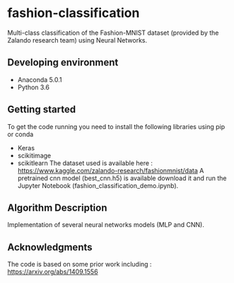 # fashion-classification
Multi-class classification of the Fashion-MNIST dataset (provided by the Zalando research team)
 using Neural Networks.
## Developing environment
* Anaconda 5.0.1
* Python 3.6

## Getting started
To get the code running you need to install the following libraries using pip or conda
* Keras
* scikitimage
* scikitlearn
The dataset used is available here :
https://www.kaggle.com/zalando-research/fashionmnist/data
A pretrained cnn model  (best_cnn.h5) is available download it and run the Jupyter Notebook
(fashion_classification_demo.ipynb).

## Algorithm Description
Implementation of several neural networks models (MLP and CNN).

## Acknowledgments
 The code is based on some prior work including :
https://arxiv.org/abs/1409.1556
